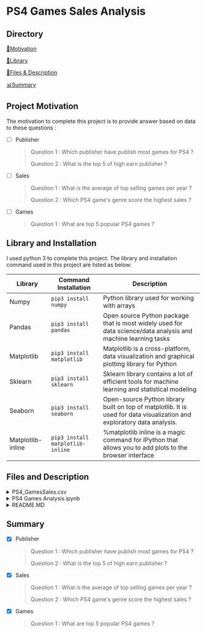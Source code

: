 # PS4 Games Sales Analysis 
        
         
## Directory 
[💪Motivation](#project-motivation)

[💾Library](#library-and-installation)

[📂Files & Description](#files-and-description)

[📊Summary](#summary)

## Project Motivation ##

The motivation to complete this project is to provide answer based on data to these questions : 
- [ ] Publisher
  > Question 1 : Which publisher have publish most games for PS4 ?
  > 
  > Question 2 : What is the top 5 of high earn publisher ?
- [ ] Sales
  > Question 1 : What is the average of top selling games per year ?
  >
  > Question 2 : Which PS4 game's genre score the highest sales ?
- [ ] Games
  > Question 1 : What are top 5 popular PS4 games ?


## Library and Installation ##

I used python 3 to complete this project. The library and installation command used in this project are listed as below: 

Library           | Command Installation             | Description
-------------     | -------------                    | -------------
Numpy             | `pip3 install numpy`             | Python library used for working with arrays
Pandas            | `pip3 install pandas`            | Open source Python package that is most widely used for data science/data analysis and machine learning tasks
Matplotlib        | `pip3 install matplotlib`        | Matplotlib is a cross-platform, data visualization and graphical plotting library for Python 
Sklearn           | `pip3 install sklearn`           | Sklearn library contains a lot of efficient tools for machine learning and statistical modeling 
Seaborn           | `pip3 install seaborn`           | Open-source Python library built on top of matplotlib. It is used for data visualization and exploratory data analysis.
Matplotlib-inline | `pip3 install matplotlib-inline` | %matplotlib inline is a magic command for IPython that allows you to add plots to the browser interface

## Files and Description ##

<details>
           <summary>PS4_GamesSales.csv</summary>
           <p>This is dataset used to gather information in order to seek answers for questions asked in project motivation. This dataset is downloaded from <a href="https://www.kaggle.com/sidtwr/videogames-sales-dataset">here</a>.</p>
         </details>
         
<details>
           <summary>PS4 Games Analysis.ipynb</summary>
           <p>This is jupyter notebook that consists all of the working code.</p>
         </details>
         
 <details>
           <summary>README.MD</summary>
           <p>This is a readme file that is used to represent this project.</p>
         </details>

## Summary ##

- [X] Publisher
  > Question 1 : Which publisher have publish most games for PS4 ?
  > 
  > Question 2 : What is the top 5 of high earn publisher ?
- [X] Sales
  > Question 1 : What is the average of top selling games per year ?
  >
  > Question 2 : Which PS4 game's genre score the highest sales ?
- [X] Games
  > Question 1 : What are top 5 popular PS4 games ?
